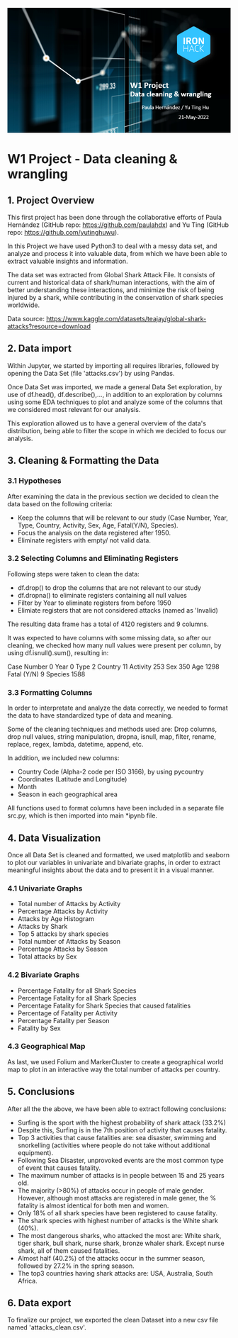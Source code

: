 ![cover](cover.jpg)

# W1 Project - Data cleaning & wrangling

## 1. Project Overview
This first project has been done through the collaborative efforts of Paula Hernández (GitHub repo: https://github.com/paulahdx) and Yu Ting (GitHub repo: https://github.com/yutinghuwu).

In this Project we have used Python3 to deal with a messy data set, and analyze and process it into valuable data, from which we have been able to extract valuable insights and information.

The data set was extracted from Global Shark Attack File. It consists of current and historical data of shark/human interactions, with the aim of better understanding these interactions, and minimize the risk of being injured by a shark, while contributing in the conservation of shark species worldwide. 

Data source: 
https://www.kaggle.com/datasets/teajay/global-shark-attacks?resource=download

## 2. Data import
Within Jupyter, we started by importing all requires libraries, followed by opening the Data Set (file 'attacks.csv') by using Pandas.

Once Data Set was imported, we made a general Data Set exploration, by use of df.head(), df.describe(),..., in addition to an exploration by columns using some EDA techniques to plot and analyze some of the columns that we considered most relevant for our analysis. 

This exploration allowed us to have a general overview of the data's distribution, being able to filter the scope in which we decided to focus our analysis.

## 3. Cleaning & Formatting the Data

### 3.1 Hypotheses
After examining the data in the previous section we decided to clean the data based on the following criteria:
- Keep the columns that will be relevant to our study (Case Number, Year, Type, Country, Activity, Sex, Age, Fatal(Y/N), Species).
- Focus the analysis on the data registered after 1950.
- Eliminate registers with empty/ not valid data.

### 3.2 Selecting Columns and Eliminating Registers
Following steps were taken to clean the data:
- df.drop() to drop the columns that are not relevant to our study
- df.dropna() to eliminate registers containing all null values
- Filter by Year to eliminate registers from before 1950
- Elimiate registers that are not considered attacks (named as 'Invalid)

The resulting data frame has a total of 4120 registers and 9 columns.
 
It was expected to have columns with some missing data, so after our cleaning, we checked how many null values were present per column, by using df.isnull().sum(), resulting in: 

Case Number       0
Year              0
Type              2
Country          11
Activity        253
Sex             350
Age            1298
Fatal (Y/N)       9
Species        1588

### 3.3 Formatting Columns
In order to interpretate and analyze the data correctly, we needed to format the data to have standardized type of data and meaning.

Some of the cleaning techniques and methods used are: 
Drop columns, drop null values, string manipulation, dropna, isnull, map, 
filter, rename, replace, regex, lambda, datetime, append, etc.

In addition, we included new columns: 
- Country Code (Alpha-2 code per ISO 3166), by using pycountry
- Coordinates (Latitude and Longitude)
- Month
- Season in each geographical area

All functions used to format columns have been included in a separate file src.py, which is then imported into main *ipynb file.

## 4. Data Visualization
Once all Data Set is cleaned and formatted, we used matplotlib and seaborn to plot our variables in univariate and bivariate graphs, in order to extract meaningful insights about the data and to present it in a visual manner.

### 4.1 Univariate Graphs 
- Total number of Attacks by Activity
- Percentage Attacks by Activity
- Attacks by Age Histogram
- Attacks by Shark
- Top 5 attacks by shark species 
- Total number of Attacks by Season
- Percentage Attacks by Season
- Total attacks by Sex

### 4.2 Bivariate Graphs 
- Percentage Fatality for all Shark Species
- Percentage Fatality for all Shark Species
- Percentage Fatality for Shark Species that caused fatalities
- Percentage of Fatality per Activity 
- Percentage Fatality per Season
- Fatality by Sex

### 4.3 Geographical Map 
As last, we used Folium and MarkerCluster to create a geographical world map to plot in an interactive way the total number of attacks per country. 

## 5. Conclusions
After all the the above, we have been able to extract following conclusions:
- Surfing is the sport with the highest probability of shark attack (33.2%)
- Despite this, Surfing is in the 7th position of activity that causes fatality.
- Top 3 activities that cause fatalities are: sea disaster, swimming and snorkelling (activities where people do not take without additional equipment).
- Following Sea Disaster, unprovoked events are the most common type of event that causes fatality.
- The maximum number of attacks is in people between 15 and 25 years old.
- The majority (>80%) of attacks occur in people of male gender. However, although most attacks are registered in male gener, the % fatality is almost identical for both men and women.
- Only 18% of all shark species have been registered to cause fatality.
- The shark species with highest number of attacks is the White shark (40%). 
- The most dangerous sharks, who attacked the most are: White shark, tiger shark, bull shark, nurse shark, bronze whaler shark. Except nurse shark, all of them caused fatalities.
- Almost half (40.2%) of the attacks occur in the summer season, followed by 27.2% in the spring season.
- The top3 countries having shark attacks are: USA, Australia, South Africa.

## 6. Data export
To finalize our project, we exported the clean Dataset into a new csv file named 'attacks_clean.csv'.
